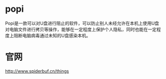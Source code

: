 # popi
Popi是一款可以对U盘进行阻止的软件，可以防止别人未经允许在本机上使用U盘对电脑文件进行拷贝等操作，能够在一定程度上保护个人隐私，同时也能在一定程度上阻断电脑病毒通过未知的U盘感染本机。
# 官网
http://www.spiderbuf.cn/things
